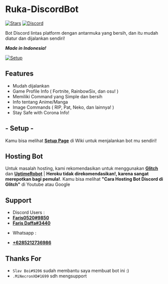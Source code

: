 # Ruka-DiscordBot
[![Stars](https://img.shields.io/github/stars/Faris0520/ruka_DiscordBot.svg)](https://github.com/Faris0520/ruka_DiscordBot/stargazers)
[![Discord](https://discordapp.com/api/guilds/717533401107791933/widget.png)](https://discord.gg/YwV78PM)<br>

Bot Discord lintas platform dengan antarmuka yang bersih, dan itu mudah diatur dan dijalankan sendiri!

_**Made in Indonesia!**_

[![Setup](http://i.imgur.com/VvXYp5j.png)](https://github.com/Faris0520/ruka_DiscordBot/wiki)

## Features
  * Mudah dijalankan
  * Game Profile Info ( Fortnite, RainbowSix, dan osu! )
  * Memiliki Command yang Simple dan bersih
  * Info tentang Anime/Manga
  * Image Commands ( RIP, Pat, Neko, dan lainnya! )
  * Stay Safe with Corona Info!

## - **Setup** -
Kamu bisa melihat [**Setup Page**](https://github.com/Faris0520/ruka_DiscordBot/wiki) di Wiki untuk menjalankan bot mu sendiri!

## Hosting Bot 
Untuk masalah hosting, kami rekomendasikan untuk menggunakan [**Glitch**](https://glitch.com) dan [**UptimeRobot**](https://uptimerobot.com) 
| **Heroku tidak direkomendasikan!, karena sangat merepotkan bagi pemula!**.
Kamu bisa melihat **"Cara Hosting Bot Discord di Glitch"** di Youtube atau Google

## Support 
* Discord Users :
* [**Faris0520#9850**](https://dsc.bio/faris0520)
* [**Faris Daffa#3440**](https://dsc.bio/faris0520)
- Whatsapp :
* [**+6285212736986**](https://wa.me/085212736986)

## Thanks For
* `Slav Boi#9206` sudah membantu saya membuat bot ini :)
* `.MiNecronXD#1699` sdh mengsupport
